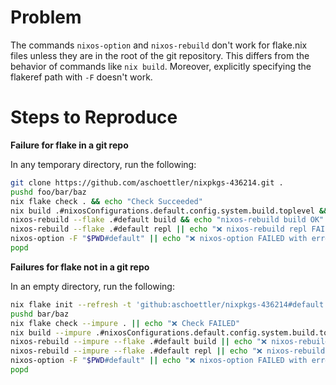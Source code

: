 # Problem

The commands `nixos-option` and `nixos-rebuild` don't work for flake.nix files unless they are in the root of the git repository. This differs from the behavior of commands like `nix build`. Moreover, explicitly specifying the flakeref path with `-F` doesn't work.

# Steps to Reproduce

**Failure for flake in a git repo**

In any temporary directory, run the following:

```sh
git clone https://github.com/aschoettler/nixpkgs-436214.git .
pushd foo/bar/baz
nix flake check . && echo "Check Succeeded"
nix build .#nixosConfigurations.default.config.system.build.toplevel && echo "Build Succeeded"
nixos-rebuild --flake .#default build && echo "nixos-rebuild build OK"
nixos-rebuild --flake .#default repl || echo "❌ nixos-rebuild repl FAILED"
nixos-option -F "$PWD#default" || echo "❌ nixos-option FAILED with error 'attribute nixosConfigurations missing'"
popd
```

**Failures for flake not in a git repo**

In an empty directory, run the following:

```sh
nix flake init --refresh -t 'github:aschoettler/nixpkgs-436214#default'
pushd bar/baz
nix flake check --impure . || echo "❌ Check FAILED"
nix build --impure .#nixosConfigurations.default.config.system.build.toplevel || echo "❌ Build FAILED"
nixos-rebuild --impure --flake .#default build || echo "❌ nixos-rebuild build FAILED"
nixos-rebuild --impure --flake .#default repl || echo "❌ nixos-rebuild repl FAILED"
nixos-option -F "$PWD#default" || echo "❌ nixos-option FAILED with error 'path /nix/resources.nix does not exist'"
popd
```
